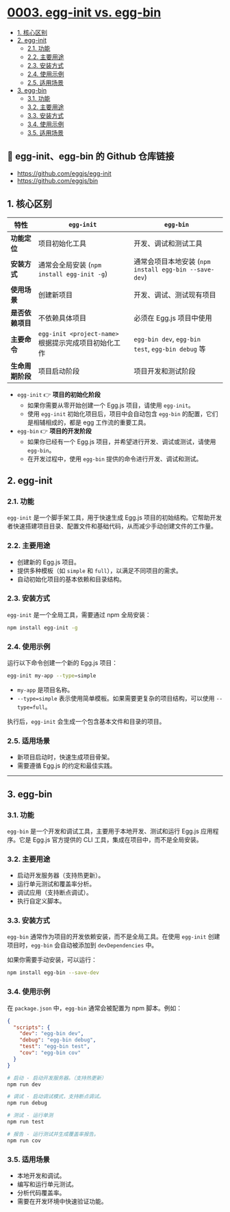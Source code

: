 # [0003. egg-init vs. egg-bin](https://github.com/Tdahuyou/TNotes.egg/tree/main/notes/0003.%20egg-init%20vs.%20egg-bin)

<!-- region:toc -->

- [1. 核心区别](#1-核心区别)
- [2. egg-init](#2-egg-init)
  - [2.1. 功能](#21-功能)
  - [2.2. 主要用途](#22-主要用途)
  - [2.3. 安装方式](#23-安装方式)
  - [2.4. 使用示例](#24-使用示例)
  - [2.5. 适用场景](#25-适用场景)
- [3. egg-bin](#3-egg-bin)
  - [3.1. 功能](#31-功能)
  - [3.2. 主要用途](#32-主要用途)
  - [3.3. 安装方式](#33-安装方式)
  - [3.4. 使用示例](#34-使用示例)
  - [3.5. 适用场景](#35-适用场景)
  <!-- endregion:toc -->

## 🔗 egg-init、egg-bin 的 Github 仓库链接

- https://github.com/eggjs/egg-init
- https://github.com/eggjs/bin

## 1. 核心区别

| 特性             | `egg-init`                                           | `egg-bin`                                             |
| ---------------- | ---------------------------------------------------- | ----------------------------------------------------- |
| **功能定位**     | 项目初始化工具                                       | 开发、调试和测试工具                                  |
| **安装方式**     | 通常会全局安装 (`npm install egg-init -g`)           | 通常会项目本地安装 (`npm install egg-bin --save-dev`) |
| **使用场景**     | 创建新项目                                           | 开发、调试、测试现有项目                              |
| **是否依赖项目** | 不依赖具体项目                                       | 必须在 Egg.js 项目中使用                              |
| **主要命令**     | `egg-init <project-name>` 根据提示完成项目初始化工作 | `egg-bin dev`, `egg-bin test`, `egg-bin debug` 等     |
| **生命周期阶段** | 项目启动阶段                                         | 项目开发和测试阶段                                    |

- `egg-init` 👉 **项目的初始化阶段**
  - 如果你需要从零开始创建一个 Egg.js 项目，请使用 `egg-init`。
  - 使用 `egg-init` 初始化项目后，项目中会自动包含 `egg-bin` 的配置，它们是相辅相成的，都是 egg 工作流的重要工具。
- `egg-bin` 👉 **项目的开发阶段**
  - 如果你已经有一个 Egg.js 项目，并希望进行开发、调试或测试，请使用 `egg-bin`。
  - 在开发过程中，使用 `egg-bin` 提供的命令进行开发、调试和测试。

## 2. egg-init

### 2.1. 功能

`egg-init` 是一个脚手架工具，用于快速生成 Egg.js 项目的初始结构。它帮助开发者快速搭建项目目录、配置文件和基础代码，从而减少手动创建文件的工作量。

### 2.2. 主要用途

- 创建新的 Egg.js 项目。
- 提供多种模板（如 `simple` 和 `full`），以满足不同项目的需求。
- 自动初始化项目的基本依赖和目录结构。

### 2.3. 安装方式

`egg-init` 是一个全局工具，需要通过 npm 全局安装：

```bash
npm install egg-init -g
```

### 2.4. 使用示例

运行以下命令创建一个新的 Egg.js 项目：

```bash
egg-init my-app --type=simple
```

- `my-app` 是项目名称。
- `--type=simple` 表示使用简单模板。如果需要更复杂的项目结构，可以使用 `--type=full`。

执行后，`egg-init` 会生成一个包含基本文件和目录的项目。

### 2.5. 适用场景

- 新项目启动时，快速生成项目骨架。
- 需要遵循 Egg.js 的约定和最佳实践。

---

## 3. egg-bin

### 3.1. 功能

`egg-bin` 是一个开发和调试工具，主要用于本地开发、测试和运行 Egg.js 应用程序。它是 Egg.js 官方提供的 CLI 工具，集成在项目中，而不是全局安装。

### 3.2. 主要用途

- 启动开发服务器（支持热更新）。
- 运行单元测试和覆盖率分析。
- 调试应用（支持断点调试）。
- 执行自定义脚本。

### 3.3. 安装方式

`egg-bin` 通常作为项目的开发依赖安装，而不是全局工具。在使用 `egg-init` 创建项目时，`egg-bin` 会自动被添加到 `devDependencies` 中。

如果你需要手动安装，可以运行：

```bash
npm install egg-bin --save-dev
```

### 3.4. 使用示例

在 `package.json` 中，`egg-bin` 通常会被配置为 npm 脚本。例如：

```json
{
  "scripts": {
    "dev": "egg-bin dev",
    "debug": "egg-bin debug",
    "test": "egg-bin test",
    "cov": "egg-bin cov"
  }
}
```

```bash
# 启动 - 启动开发服务器。（支持热更新）
npm run dev

# 调试 - 启动调试模式，支持断点调试。
npm run debug

# 测试 - 运行单测
npm run test

# 报告 - 运行测试并生成覆盖率报告。
npm run cov
```

### 3.5. 适用场景

- 本地开发和调试。
- 编写和运行单元测试。
- 分析代码覆盖率。
- 需要在开发环境中快速验证功能。
